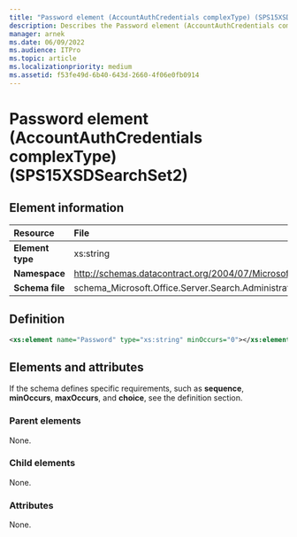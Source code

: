 ```yaml
---
title: "Password element (AccountAuthCredentials complexType) (SPS15XSDSearchSet2)"
description: Describes the Password element (AccountAuthCredentials complexType) (SPS15XSDSearchSet2) and provides the element information, a definition, and the elements and attributes.
manager: arnek
ms.date: 06/09/2022
ms.audience: ITPro
ms.topic: article
ms.localizationpriority: medium
ms.assetid: f53fe49d-6b40-643d-2660-4f06e0fb0914
---
```


# Password element (AccountAuthCredentials complexType) (SPS15XSDSearchSet2)



## Element information

| Resource | File |
|:-----|:-----|
| **Element type** |xs:string  <br/> |
| **Namespace** |http://schemas.datacontract.org/2004/07/Microsoft.Office.Server.Search.Administration  <br/> |
| **Schema file** |schema_Microsoft.Office.Server.Search.Administration.xsd  <br/> |

## Definition

```XML
<xs:element name="Password" type="xs:string" minOccurs="0"></xs:element>

```

## Elements and attributes

If the schema defines specific requirements, such as **sequence**, **minOccurs**, **maxOccurs**, and **choice**, see the definition section.

### Parent elements

None.

### Child elements

None.

### Attributes

None.
